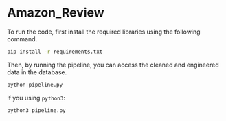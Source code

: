 # Amazon_Review
To run the code, first install the required libraries using the following command.
```bash
pip install -r requirements.txt
```
Then, by running the pipeline, you can access the cleaned and engineered data in the database.
```bash
python pipeline.py
```
if you using `python3`:
```
python3 pipeline.py
```
